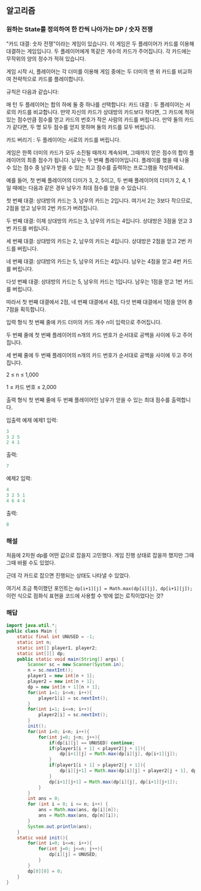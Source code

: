 ## 알고리즘

### 원하는 State를 정의하여 한 칸씩 나아가는 DP / 숫자 전쟁

"카드 대결: 숫자 전쟁"이라는 게임이 있습니다. 이 게임은 두 플레이어가 카드를 이용해 대결하는 게임입니다. 두 플레이어에게 똑같은 개수의 카드가 주어집니다. 각 카드에는 무작위의 양의 정수가 적혀 있습니다.

게임 시작 시, 플레이어는 각 더미를 이용해 게임 중에는 두 더미의 맨 위 카드를 비교하여 전략적으로 카드를 플레이합니다.

규칙은 다음과 같습니다:

매 턴 두 플레이어는 합의 하에 둘 중 하나를 선택합니다:
카드 대결 : 두 플레이어는 서로의 카드를 비교합니다. 만약 자신의 카드가 상대방의 카드보다 작다면, 그 카드에 적혀있는 점수만큼 점수를 얻고 카드의 번호가 작은 사람의 카드를 버립니다. 만약 둘의 카드가 같다면, 두 명 모두 점수를 얻지 못하며 둘의 카드를 모두 버립니다.

카드 버리기 : 두 플레이어는 서로의 카드를 버립니다.

게임은 한쪽 더미의 카드가 모두 소진될 때까지 계속되며, 그때까지 얻은 점수의 합이 플레이어의 최종 점수가 됩니다.
남우는 두 번째 플레이어입니다. 플레이를 했을 때 나올 수 있는 점수 중 남우가 받을 수 있는 최고 점수를 출력하는 프로그램을 작성하세요.

예를 들어, 첫 번째 플레이어의 더미가 3, 2, 5이고, 두 번째 플레이어의 더미가 2, 4, 1일 때에는 다음과 같은 경우 남우가 최대 점수를 얻을 수 있습니다.

첫 번째 대결: 상대방의 카드는 3, 남우의 카드는 2입니다. 여기서 2는 3보다 작으므로, 2점을 얻고 남우의 2번 카드가 버려집니다.

두 번째 대결: 이제 상대방의 카드는 3, 남우의 카드는 4입니다. 상대방은 3점을 얻고 3번 카드를 버립니다.

세 번째 대결: 상대방의 카드는 2, 남우의 카드는 4입니다. 상대방은 2점을 얻고 2번 카드를 버립니다.

네 번째 대결: 상대방의 카드는 5, 남우의 카드는 4입니다. 남우는 4점을 얻고 4번 카드를 버립니다.

다섯 번째 대결: 상대방의 카드는 5, 남우의 카드는 1입니다. 남우는 1점을 얻고 1번 카드를 버립니다.

따라서 첫 번째 대결에서 2점, 네 번째 대결에서 4점, 다섯 번째 대결에서 1점을 얻어 총 7점을 획득합니다.

입력 형식
첫 번째 줄에 카드 더미의 카드 개수 n이 입력으로 주어집니다.

두 번째 줄에 첫 번째 플레이어의 n개의 카드 번호가 순서대로 공백을 사이에 두고 주어집니다.

세 번째 줄에 두 번째 플레이어의 n개의 카드 번호가 순서대로 공백을 사이에 두고 주어집니다.

2 ≤ n ≤ 1,000

1 ≤ 카드 번호 ≤ 2,000

출력 형식
첫 번째 줄에 두 번째 플레이어인 남우가 얻을 수 있는 최대 점수를 출력합니다.

입출력 예제
예제1
입력:
```java
3
3 2 5
2 4 1
```

출력:
```java
7
```

예제2
입력:
```java
4
3 2 5 1
4 6 4 4
```

출력:
```java
8
```

### 해설 

처음에 2차원 dp를 어떤 값으로 잡을지 고민했다. 게임 진행 상태로 잡을까 했지만 그때 그때 바뀔 수도 있었다.

근데 각 카드로 잡으면 진행되는 상태도 나타낼 수 있었다.

여기서 조금 특이했던 포인트는 `dp[i+1][j] = Math.max(dp[i][j], dp[i+1][j]);` 이런 식으로 점화식 표현을 코드에 사용할 수 밖에 없는 로직이었다는 것?

### 해답

```java
import java.util.*;
public class Main {
    static final int UNUSED = -1;
    static int n;
    static int[] player1, player2;
    static int[][] dp;
    public static void main(String[] args) {
        Scanner sc = new Scanner(System.in);
        n = sc.nextInt();
        player1 = new int[n + 1];
        player2 = new int[n + 1];
        dp = new int[n + 1][n + 1];
        for(int i=1; i<=n; i++){
            player1[i] = sc.nextInt();
        }
        for(int i=1; i<=n; i++){
            player2[i] = sc.nextInt();
        }
        init();
        for(int i=0; i<n; i++){
            for(int j=0; j<n; j++){
                if(dp[i][j] == UNUSED) continue;
                if(player1[i + 1] < player2[j + 1]){
                    dp[i+1][j] = Math.max(dp[i][j], dp[i+1][j]);
                }
                if(player1[i + 1] > player2[j + 1]){
                    dp[i][j+1] = Math.max(dp[i][j] + player2[j + 1], dp[i][j+1]);
                }
                dp[i+1][j+1] = Math.max(dp[i][j], dp[i+1][j+1]);
            }
        }
        int ans = 0;
        for (int i = 0; i <= n; i++) {
            ans = Math.max(ans, dp[i][n]);
            ans = Math.max(ans, dp[n][i]);
        }
        System.out.println(ans);
    }
    static void init(){
        for(int i=0; i<=n; i++){
            for(int j=0; j<=n; j++){
                dp[i][j] = UNUSED;
            }
        }
        dp[0][0] = 0;
    }
}
```
